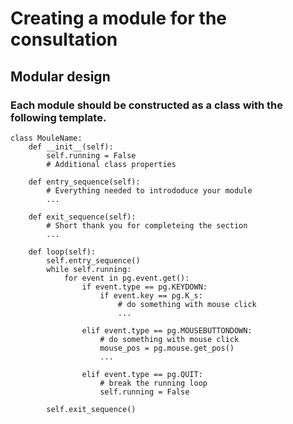 # Creating a module for the consultation

## Modular design
### Each module should be constructed as a class with the following template.

    class MouleName:
        def __init__(self):
            self.running = False
            # Additional class properties
        
        def entry_sequence(self):
            # Everything needed to intrododuce your module 
            ...
        
        def exit_sequence(self):
            # Short thank you for completeing the section
            ...

        def loop(self):
            self.entry_sequence()
            while self.running:
                for event in pg.event.get():
                    if event.type == pg.KEYDOWN:
                        if event.key == pg.K_s:
                            # do something with mouse click
                            ...
 
                    elif event.type == pg.MOUSEBUTTONDOWN:
                        # do something with mouse click
                        mouse_pos = pg.mouse.get_pos()
                        ...
    
                    elif event.type == pg.QUIT:
                        # break the running loop
                        self.running = False
    
            self.exit_sequence()